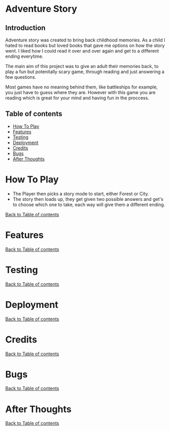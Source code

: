 # Adventure Story

## Introduction 

Adventure story was created to bring back childhood memories. As a child I hated to read books but loved books that gave me options on how the story went. I liked how I could read it over and over again and get to a different ending everytime.

The main aim of this project was to give an adult their memories back, to play a fun but potenitally scary game, through reading and just answering a few questions.

Most games have no meaning behind them, like battleships for example, you just have to guess where they are. However with this game you are reading which is great for your mind and having fun in the proccess.

## Table of contents
* [How To Play](#How_To_Play)
* [Features](#Features)
* [Testing](#Testing)
* [Deployment](#Deployment)
* [Credits](#Credits)
* [Bugs](#Bugs)
* [After Thoughts](#After_Thoughts)

# How To Play

- The Player then picks a story mode to start, either Forest or City.
- The story then loads up, they get given two possible answers and get's to choose which one to take, each way will give them a different ending.


[Back to Table of contents](#table-of-contents)

# Features

[Back to Table of contents](#table-of-contents)

# Testing

[Back to Table of contents](#table-of-contents)

# Deployment

[Back to Table of contents](#table-of-contents)

# Credits

[Back to Table of contents](#table-of-contents)

# Bugs

[Back to Table of contents](#table-of-contents)

# After Thoughts

[Back to Table of contents](#table-of-contents)